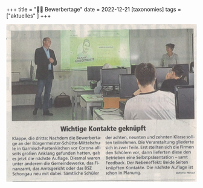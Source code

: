 +++
title = "👨‍🎓 Bewerbertage"
date = 2022-12-21
[taxonomies]
tags = ["aktuelles" ]
+++

![](images/BewerbertagSchuetteSchule-1024x847.jpg)
